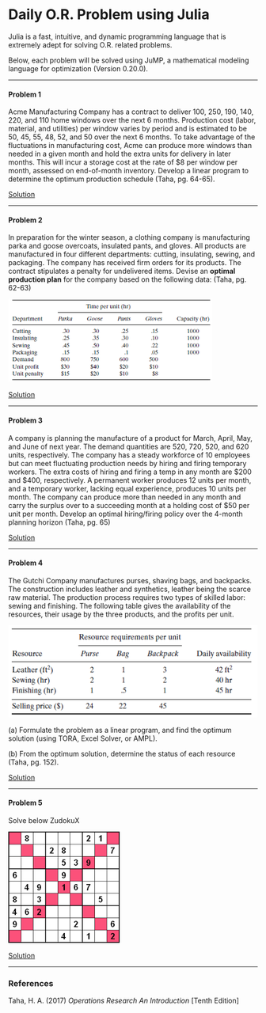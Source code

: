 # Daily O.R. Problem using Julia

Julia is a fast, intuitive, and dynamic programming language that is extremely adept for solving O.R. related problems.

Below, each problem will be solved using JuMP, a mathematical modeling language for optimization (Version 0.20.0).

---

#### Problem 1

Acme Manufacturing Company has a contract to deliver 100, 250, 190, 140, 220, and 110 home
windows over the next 6 months. Production cost (labor, material, and utilities) per window
varies by period and is estimated to be 50, 45, 55, 48, 52, and 50 over the next 6 months.
To take advantage of the fluctuations in manufacturing cost, Acme can produce more windows
than needed in a given month and hold the extra units for delivery in later months. This will
incur a storage cost at the rate of $8 per window per month, assessed on end-of-month inventory.
Develop a linear program to determine the optimum production schedule (Taha, pg. 64-65).

[Solution](https://github.com/Erick7451/O.R.-with-Julia/blob/master/solutions/problem1.jl)

---

#### Problem 2

In preparation for the winter season, a clothing company is manufacturing parka and goose
overcoats, insulated pants, and gloves. All products are manufactured in four different departments: cutting, insulating, sewing, and packaging. The company has received firm orders for its products. The contract stipulates a penalty for undelivered items. Devise an **optimal production plan** for the company based on the following data:
(Taha, pg. 62-63)

![problem2](https://github.com/Erick7451/O.R.-with-Julia/blob/master/images/problem2.PNG)

[Solution](https://github.com/Erick7451/O.R.-with-Julia/blob/master/solutions/problem2.jl)

---

#### Problem 3

A company is planning the manufacture of a product for March, April, May, and June of next
year. The demand quantities are 520, 720, 520, and 620 units, respectively. The company has a
steady workforce of 10 employees but can meet fluctuating production needs by hiring and firing
temporary workers. The extra costs of hiring and firing a temp in any month are \$200 and
\$400, respectively. A permanent worker produces 12 units per month, and a temporary worker,
lacking equal experience, produces 10 units per month. The company can produce more than
needed in any month and carry the surplus over to a succeeding month at a holding cost of \$50
per unit per month. Develop an optimal hiring/firing policy over the 4-month planning horizon (Taha, pg. 65)

[Solution](https://github.com/Erick7451/O.R.-with-Julia/blob/master/solutions/multiperiod_production_smoothing_model.jl)

---

#### Problem 4

The Gutchi Company manufactures purses, shaving bags, and backpacks. The construction
includes leather and synthetics, leather being the scarce raw material. The production process
requires two types of skilled labor: sewing and finishing. The following table gives the
availability of the resources, their usage by the three products, and the profits per unit.

![gutchi](https://github.com/Erick7451/O.R.-with-Julia/blob/master/images/gutchi.PNG)

(a) Formulate the problem as a linear program, and find the optimum solution (using
TORA, Excel Solver, or AMPL).

(b) From the optimum solution, determine the status of each resource (Taha, pg. 152).

[Solution](https://github.com/Erick7451/O.R.-with-Julia/blob/master/solutions/problem3.jl)

---

#### Problem 5

Solve below ZudokuX 

![SudokuX](https://github.com/Erick7451/O.R.-with-Julia/blob/master/images/SudokuX.png)

[Solution](https://github.com/Erick7451/O.R.-with-Julia/blob/master/solutions/sudokuX.jl)



---

### References

Taha, H. A. (2017) *Operations Research An Introduction* [Tenth Edition]
